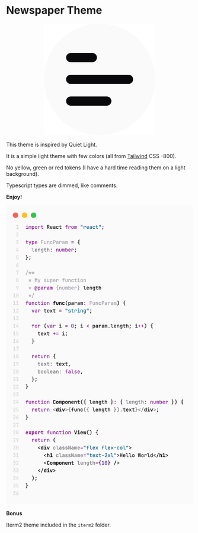 # Newspaper Theme

<p align="center">
  <img width="300" height="300" src="https://raw.githubusercontent.com/rphlmr/vscode-theme-newspaper/master/images/icon.png">
</p>


This theme is inspired by Quiet Light.

It is a simple light theme with few colors (all from [Tailwind](https://tailwindcss.com/docs/customizing-colors) CSS -800).

No yellow, green or red tokens (I have a hard time reading them on a light background).

Typescript types are dimmed, like comments.

**Enjoy!**

![](https://raw.githubusercontent.com/rphlmr/vscode-theme-newspaper/master/screenshots/preview.png)

**Bonus**

Iterm2 theme included in the `iterm2` folder.

